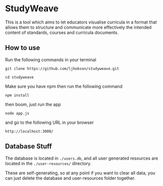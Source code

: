 # StudyWeave

This is a tool which aims to let educators visualise curricula in a format that allows them to structure and communicate more effectively the intended content of standards, courses and curricula documents.

## How to use

Run the following commands in your terminal

`git clone https://github.com/ljhobson/studyweave.git`

`cd studyweave`

Make sure you have npm then run the following command

`npm install`

then boom, just run the app

`node app.js`

and go to the following URL in your browser

`http://localhost:3000/`

## Database Stuff

The database is located in `./users.db`, and all user generated resources are located in the `./user-resources/` directory.

These are self-generating, so at any point if you want to clear all data, you can just delete the database and user-resources folder together.

